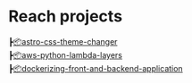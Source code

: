 # Reach projects

┣[📦astro-css-theme-changer](https://github.com/JulienQNN/my-blog-posts-ressources/tree/astro-css-theme-changer)<br>
┣[📦aws-python-lambda-layers](https://github.com/JulienQNN/my-blog-posts-ressources/tree/aws-python-lambda-layers)<br>
┣[📦dockerizing-front-and-backend-application](https://github.com/JulienQNN/my-blog-posts-ressources/tree/dockerizing-front-and-backend-application)<br>

